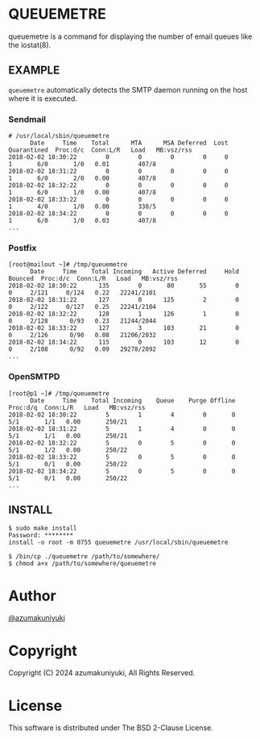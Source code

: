 QUEUEMETRE
===================================================================================================
queuemetre is a command for displaying the number of email queues like the iostat(8).

EXAMPLE
---------------------------------------------------------------------------------------------------
`queuemetre` automatically detects the SMTP daemon running on the host where it is executed.

### Sendmail
```
# /usr/local/sbin/queuemetre
      Date     Time    Total      MTA      MSA Deferred  Lost Quarantined  Proc:d/c  Conn:L/R   Load   MB:vsz/rss
2018-02-02 18:30:22        0        0        0        0     0           1       6/0       1/0   0.01        407/8
2018-02-02 18:31:22        0        0        0        0     0           1       6/0       2/0   0.00        407/8
2018-02-02 18:32:22        0        0        0        0     0           1       6/0       1/0   0.00        407/8
2018-02-02 18:33:22        0        0        0        0     0           1       4/0       1/0   0.00        338/5
2018-02-02 18:34:22        0        0        0        0     0           1       6/0       1/0   0.03        407/8
...
```

### Postfix
```
[root@mailout ~]# /tmp/queuemetre
      Date     Time    Total Incoming   Active Deferred     Hold Bounced  Proc:d/c  Conn:L/R   Load   MB:vsz/rss
2018-02-02 18:30:22      135        0       80       55        0       0     2/121     0/124   0.22   22241/2101
2018-02-02 18:31:22      127        0      125        2        0       0     2/122     0/127   0.25   22241/2104
2018-02-02 18:32:22      128        1      126        1        0       0     2/128      0/93   0.23   21244/2044
2018-02-02 18:33:22      127        3      103       21        0       0     2/126      0/90   0.08   21206/2032
2018-02-02 18:34:22      115        0      103       12        0       0     2/108      0/92   0.09   29278/2092
...
```


### OpenSMTPD
```
[root@p1 ~]# /tmp/queuemetre
      Date     Time    Total Incoming    Queue    Purge Offline  Proc:d/q  Conn:L/R   Load   MB:vsz/rss
2018-02-02 18:30:22        5        1        4        0       0       5/1       1/1   0.00       250/21
2018-02-02 18:31:22        5        1        4        0       0       5/1       1/1   0.00       250/21
2018-02-02 18:32:22        5        0        5        0       0       5/1       1/2   0.00       250/22
2018-02-02 18:33:22        5        0        5        0       0       5/1       0/1   0.00       250/22
2018-02-02 18:34:22        5        0        5        0       0       5/1       0/1   0.00       250/22
...
```

INSTALL
---------------------------------------------------------------------------------------------------
```
$ sudo make install
Password: ********
install -o root -m 0755 queuemetre /usr/local/sbin/queuemetre
```

```
$ /bin/cp ./queuemetre /path/to/somewhere/
$ chmod a+x /path/to/somewhere/queuemetre
```


Author
===================================================================================================
[@azumakuniyuki](https://twitter.com/azumakuniyuki)

Copyright
===================================================================================================
Copyright (C) 2024 azumakuniyuki, All Rights Reserved.

License
===================================================================================================
This software is distributed under The BSD 2-Clause License.

